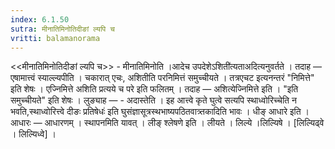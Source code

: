 ```yaml
---
index: 6.1.50
sutra: मीनातिमिनोतिदीङां ल्यपि च
vritti: balamanorama
---
```


<<मीनातिमिनोतिदीङां ल्यपि च>> - मीनातिमिनोति ।आदेच उपदेशेऽशिती॑त्यताअदित्यनुवर्तते । तदाह —  एषामात्त्वं स्याल्ल्यपीति । चकारात् एचः, अशितीति परनिमित्तं समुच्चीयते । तत्रएचट इत्यनन्तरं "निमित्ते" इति शेषः । एज्निमित्ते अशिति प्रत्यये च परे इति फलितम् । तदाह — अशित्येज्निमित्ते इति । "इति समुच्चीयते" इति शेषः । लुङ्याह — - अदास्तेति । इह आत्त्वे कृते घुत्वे सत्यपि स्थाध्वोरिच्चेति न भवति,स्थाध्वोरित्त्वे दीङः प्रतिषेधः॑ इति घुसंज्ञासूत्रस्थभाष्यपठितवात्र्तकादिति भावः । धीङ् आधारे इति । आधारः —  आधारणम् । स्थापनमिति यावत् । लीङ् श्लेषणे इति । लीयते । लिल्ये ।लिल्यिषे । [लिल्यिढ्वे । लिल्यिध्वे] । 